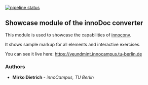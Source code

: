 [![pipeline status](https://gitlab.tubit.tu-berlin.de/innodoc/tub_base/badges/master/pipeline.svg)](https://gitlab.tubit.tu-berlin.de/innodoc/tub_base/commits/master)

## Showcase module of the innoDoc converter

This module is used to showcase the capabilities of
[innoconv](https://gitlab.tubit.tu-berlin.de/innodoc/innoconv).

It shows sample markup for all elements and interactive exercises.

You can see it live here: https://veundmint.innocampus.tu-berlin.de

### Authors

* **Mirko Dietrich** - *innoCampus, TU Berlin*
